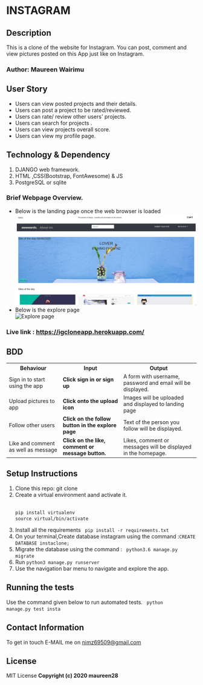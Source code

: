 # INSTAGRAM

## Description
This is a clone of the website for Instagram. You can post, comment and view pictures posted on this App just like on Instagram.

### Author: Maureen Wairimu

## User Story

<ul>
<li>Users can view posted projects and their details.</li>
<li>Users can post a project to be rated/reviewed.</li>
<li>Users can rate/ review other users' projects.</li>
<li>Users can search for projects .</li>
<li>Users can view projects overall score.</li>
<li>Users can view my profile page.</li>
</ul>


## Technology & Dependency

<ol>
<li>DJANGO web framework.</li>
<li>HTML ,CSS(Bootstrap, FontAwesome) & JS </li>
<li>PostgreSQL or sqlite</li>
</ol>

### Brief Webpage Overview.

<ul>
<li>Below is the landing page once the web browser is loaded</li>
<img src="/landing.jpg" alt=" Home page" width="1000"/>
<li>Below is the explore page </li>
<img src="/explore .jpg" alt=" Explore page" width="800"/>
</ul>

### Live link : https://igcloneapp.herokuapp.com/


## BDD
<table>
<tr>
<th>Behaviour</th>
<th>Input</th>
<th>Output</th>
</tr>
<tr>
<td>Sign in to start using the app</td>
<td><strong>Click sign in or sign up</strong></td>
<td>A form with username, password and email will be displayed.</td>
</tr>
<tr>
<td>Upload pictures to app</td>
<td><strong>Click onto the upload icon</strong></td>
<td>Images will be uploaded and displayed to landing page</td>
</tr>
<tr>
<td>Follow other users</td>
<td><strong>Click on the follow button in the explore page</strong></td>
<td>Text of the person you follow will be displayed.</td>
</tr>
<tr>
<td>Like and comment as well as message</td>
<td><strong>Click on the like, comment or message button.</strong></td>
<td>Likes, comment or messages will be displayed in the homepage.</td>
</tr>
</table>

## Setup Instructions

<ol>
<li> Clone this repo: git clone <code> </code> </li>
<li> Create a virtual environment aand activate it.
<pre>
<code>
pip install virtualenv
source virtual/bin/activate
</code></pre>
</li>
<li> Install all the requirements <code> pip install -r requirements.txt</code></li>
<li> On your terminal,Create database instagram using the command :<code>CREATE DATABASE instaclone;  </code>
</li>
<li> Migrate the database using the command : <code> python3.6 manage.py migrate </code> </li>
<li> Run <code>python3 manage.py runserver</code></li>
<li> Use the navigation bar menu to navigate and explore the app.</li>
</ol>


## Running the tests
Use the command given below to run automated tests.
<code> python manage.py test insta </code>


## Contact Information

To get in touch E-MAIL me on nimz69509@gmail.com

## License

MIT License
<b>Copyright (c) 2020 maureen28<b>